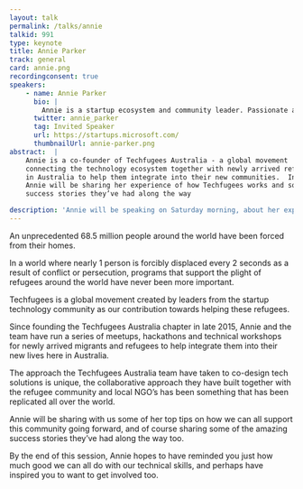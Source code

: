 ```yaml
---
layout: talk
permalink: /talks/annie
talkid: 991
type: keynote
title: Annie Parker
track: general
card: annie.png
recordingconsent: true
speakers:
    - name: Annie Parker
      bio: |
        Annie is a startup ecosystem and community leader. Passionate about diversity and inclusion, and helping wherever she can, Annie is an active angel investor and mentor and loves helping founders achieve their full potential.
      twitter: annie_parker
      tag: Invited Speaker
      url: https://startups.microsoft.com/
      thumbnailUrl: annie-parker.png
abstract:  | 
    Annie is a co-founder of Techfugees Australia - a global movement
    connecting the technology ecosystem together with newly arrived refugees here
    in Australia to help them integrate into their new communities.  In this talk,
    Annie will be sharing her experience of how Techfugees works and some of the
    success stories they’ve had along the way

description: 'Annie will be speaking on Saturday morning, about her experiences of Techfugees.'
---
```


An unprecedented 68.5 million people around the world have been forced from their homes.  

In a world where nearly 1 person is forcibly displaced every 2 seconds as a result of conflict or persecution, programs that support the plight of refugees around the world have never been more important.

Techfugees is a global movement created by leaders from the startup technology community as our contribution towards helping these refugees.

Since founding the Techfugees Australia chapter in late 2015, Annie and the team have run a series of meetups, hackathons and technical workshops for newly arrived migrants and refugees to help integrate them into their new lives here in Australia.  

The approach the Techfugees Australia team have taken to co-design tech solutions is unique, the collaborative approach they have built together with the refugee community and local NGO’s has been something that has been replicated all over the world.  

Annie will be sharing with us some of her top tips on how we can all support this community going forward, and of course sharing some of the amazing success stories they’ve had along the way too.

By the end of this session, Annie hopes to have reminded you just how much good we can all do with our technical skills, and perhaps have inspired you to want to get involved too.


